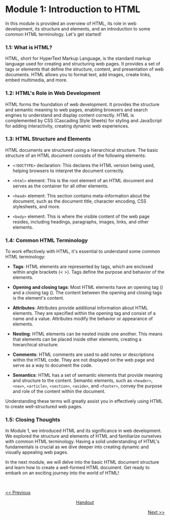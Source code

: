# Module 1: Introduction to HTML

In this module is provided an overview of HTML, its role in web development, its structure and elements, and an introduction to
some common HTML terminology. Let's get started!

### 1.1: What is HTML?
HTML, short for HyperText Markup Language, is the standard markup language used for creating and structuring web pages. 
It provides a set of tags or elements that define the structure, content, and presentation of web documents. HTML allows 
you to format text, add images, create links, embed multimedia, and more.

### 1.2: HTML's Role in Web Development
HTML forms the foundation of web development. It provides the structure and semantic meaning to web pages, enabling browsers
and search engines to understand and display content correctly. HTML is complemented by CSS (Cascading Style Sheets) for 
styling and JavaScript for adding interactivity, creating dynamic web experiences.

### 1.3: HTML Structure and Elements
HTML documents are structured using a hierarchical structure. The basic structure of an HTML document consists of the following elements:

- `<!DOCTYPE>` declaration: This declares the HTML version being used, helping browsers to interpret the document correctly.

- `<html>` element: This is the root element of an HTML document and serves as the container for all other elements.

- `<head>` element: This section contains meta-information about the document, such as the document title, character encoding, CSS stylesheets, and more.

- `<body>` element: This is where the visible content of the web page resides, including headings, paragraphs, images, links, and other elements.

### 1.4: Common HTML Terminology
To work effectively with HTML, it's essential to understand some common HTML terminology:

- <b>Tags</b>: HTML elements are represented by tags, which are enclosed within angle brackets (< >). Tags define the purpose and behavior of the elements.

- <b>Opening and closing tags</b>: Most HTML elements have an opening tag (<tag>) and a closing tag (</tag>). The content between the opening and closing tags is the element's content.

- <b>Attributes</b>: Attributes provide additional information about HTML elements. They are specified within the opening tag and consist of a name and a value. Attributes modify the behavior or appearance of elements.

- <b>Nesting</b>: HTML elements can be nested inside one another. This means that elements can be placed inside other elements, creating a hierarchical structure.

- <b>Comments</b>: HTML comments are used to add notes or descriptions within the HTML code. They are not displayed on the web page and serve as a way to document the code.

- <b>Semantics</b>: HTML has a set of semantic elements that provide meaning and structure to the content. Semantic elements, such as `<header>`, `<nav>`, `<article>`, `<section>`, `<aside>`, and `<footer>`, convey the purpose and role of the content within the document.

Understanding these terms will greatly assist you in effectively using HTML to create well-structured web pages.

### 1.5: Closing Thoughts
In Module 1, we introduced HTML and its significance in web development. We explored the structure and elements of HTML and familiarize ourselves with common HTML terminology. Having a solid understanding of HTML's fundamentals is crucial as we dive deeper into creating dynamic and visually appealing web pages.

In the next module, we will delve into the basic HTML document structure and learn how to create a well-formed HTML document. Get ready to embark on an exciting journey into the world of HTML!

<br>

<p align="left"><a href="https://github.com/vennby/ChatGPT-University/blob/main/HTML/Handout.md"><< Previous</a></p>
<p align="center"><a href="https://github.com/vennby/ChatGPT-University/blob/main/HTML/Handout.md">Handout</p>
<p align="right"><a href="https://github.com/vennby/ChatGPT-University/blob/main/HTML/Module%202.md">Next >></p>
